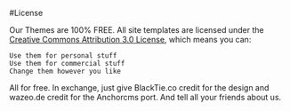 #License

Our Themes are 100% FREE. All site templates are licensed under the [Creative Commons Attribution 3.0 License](http://creativecommons.org/licenses/by/3.0/), which means you can:

    Use them for personal stuff
    Use them for commercial stuff
    Change them however you like

All for free. In exchange, just give BlackTie.co credit for the design and wazeo.de credit for the Anchorcms port.
And tell all your friends about us.
